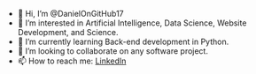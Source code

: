 - 👋 Hi, I’m @DanielOnGitHub17
- 👀 I’m interested in Artificial Intelligence, Data Science, Website Development, and Science.
- 🌱 I’m currently learning Back-end development in Python.
- 💞️ I’m looking to collaborate on any software project.
- 📫 How to reach me: [LinkedIn](https://www.linkedin.com/in/daniel-enesi-0319a227a/)

<!---
DanielOnGitHub17/DanielOnGitHub17 is a ✨ special ✨ repository because its `README.md` (this file) appears on your GitHub profile.
You can click the Preview link to take a look at your changes.
--->
